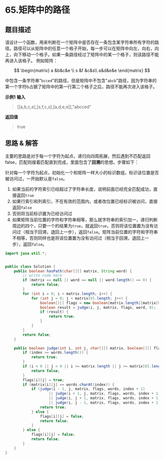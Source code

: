 # 65.矩阵中的路径
## 题目描述
请设计一个函数，用来判断在一个矩阵中是否存在一条包含某字符串所有字符的路径。路径可以从矩阵中的任意一个格子开始，每一步可以在矩阵中向左，向右，向上，向下移动一个格子。如果一条路径经过了矩阵中的某一个格子，则该路径不能再进入该格子。 例如矩阵：

$$
\begin{matrix} 
a &b&c&e \\ 
s &f &c&s\\
a&d&e&e
\end{matrix}
$$

中包含一条字符串"`bcced`"的路径，但是矩阵中不包含"`abcb`"路径，因为字符串的第一个字符b占据了矩阵中的第一行第二个格子之后，路径不能再次进入该格子。

**示例1**
**输入**

> [[a,b,c,e],[s,f,c,s],[a,d,e,e]],"abcced"

**返回值**

> true

## 思路 & 解答
主要的思路是对于每一个字符为起点，递归向四周拓展，然后遇到不匹配返回false，匹配则接着匹配直到完成，里面包含了**回溯**的思想。步骤如下：

针对每一个字符为起点，初始化一个和矩阵一样大小的标识数组，标识该位置是否被访问过，一开始默认是`false`。

1. 如果当前的字符索引已经超过了字符串长度，说明前面已经完全匹配成功，直接返回`true`  
2. 如果行索引和列索引，不在有效的范围内，或者改位置已经标识被访问，直接返回`false`  
3. 否则将当前标识置为已经访问过
4. 如果矩阵当前位置的字符和字符串相等，那么就字符串的索引加一，递归判断周边的四个，只要一个的结果为`true`，就返回`true`，否则将该位置置为没有访问过（相当于回溯，退回上一步），返回`false`。矩阵当前位置的字符和字符串不相等，否则同样也是将该位置置为没有访问过（相当于回溯，退回上一步），返回`false`。



```java
import java.util.*;


public class Solution {
    public boolean hasPath(char[][] matrix, String word) {
        // write code here
        if (matrix == null || word == null || word.length() == 0) {
            return false;
        }
        for (int i = 0; i < matrix.length; i++) {
            for (int j = 0; j < matrix[0].length; j++) {
                boolean[][] flags = new boolean[matrix.length][matrix[0].length];
                boolean result = judge(i, j, matrix, flags, word, 0);
                if (result) {
                    return true;
                }
            }
        }
        return false;
    }

    public boolean judge(int i, int j, char[][] matrix, boolean[][] flags, String words, int index) {
        if (index >= words.length()) {
            return true;
        }
        if (i < 0 || j < 0 || i >= matrix.length || j >= matrix[0].length || flags[i][j]) {
            return false;
        }
        flags[i][j] = true;
        if (matrix[i][j] == words.charAt(index)) {
            if (judge(i - 1, j, matrix, flags, words, index + 1)
                    || judge(i + 1, j, matrix, flags, words, index + 1)
                    || judge(i, j + 1, matrix, flags, words, index + 1)
                    || judge(i, j - 1, matrix, flags, words, index + 1)) {
                return true;
            } else {
                flags[i][j] = false;
                return false;
            }
        } else {
            flags[i][j] = false;
            return false;
        }
    }
}
```
